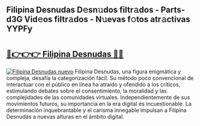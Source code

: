 ## Filipina Desnudas D𝚎sn𝚞dos filtr𝚊dos - Parts-d3G Vid𝚎os filtr𝚊dos - N𝚞evas f𝚘tos atr𝚊ctivas YYPFy

# <h2><a href="http://mbd7nj8.tromn.icu/?c=Filipina+Desnudas">🔗👉👉👉 Filipina Desnudas 🔗🔗</a></h2>

[![Filipina Desnudas nuevo](https://i.imgur.com/pEAQMta.gif)](http://mbd7nj8.tromn.icu/?c=Filipina+Desnudas)
Filipina Desnudas, una figura enigmática y compleja, desafía la categorización fácil. Su método poco convencional de interactuar con el público en línea ha atraído y ofendido a los críticos, estimulando debates sobre el consentimiento, la moralidad y las complejidades de las comunidades virtuales. Independientemente de sus movimientos futuros, su importancia en la era digital es incuestionable. La determinación inquebrantable y el carisma innegable impulsan a Filipina Desnudas a nuevas alturas en el ámbito digital.
